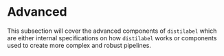 # Advanced

This subsection will cover the advanced components of `distilabel` which are either internal specifications on how `distilabel` works or components used to create more complex and robust pipelines.
